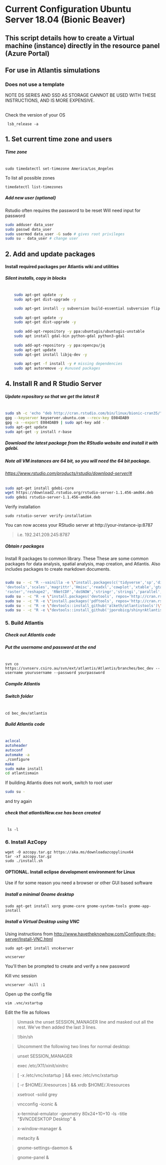 # Current Configuration Ubuntu Server 18.04 (Bionic Beaver)
## This script details how to create a Virtual machine (instance) directly in the resource panel (Azure Portal)
## For use in Atlantis simulations
### Does not use a template
 NOTE DS SERIES AND SSD AS STORAGE CANNOT BE USED WITH THESE INSTRUCTIONS, AND IS MORE EXPENSIVE. 
##
Check the version of your OS

     lsb_release -a

## 1. Set current time zone and users
##### Time zone
#
    sudo timedatectl set-timezone America/Los_Angeles

To list all possible zones
    
    timedatectl list-timezones


##### Add new user (optional)
Rstudio often requires the password to be reset
Will need input for password
``` sh
sudo adduser data_user
sudo passwd data_user 
sudo usermod data_user -G sudo # gives root privileges
sudo su - data_user # change user
```

## 2. Add and update packages
#### Install required packages per Atlantis wiki and utilities
##### Silent installs, copy in blocks
#
```sh
    sudo apt-get update -y
    sudo apt-get dist-upgrade -y

    sudo apt-get install -y subversion build-essential subversion flip autoconf libnetcdf-dev libxml2-dev libproj-dev lsscsi cdo nco libudunits2-dev curl gdebi-core libssl-dev openssl libapparmor1 libv8-dev libgeos-dev libgdal-dev libproj-dev proj-bin proj-data rpm ntp ntpdate gdal-bin libproj12 libproj-dev libgdal-dev libgeo-proj4-perl python2.7 python-pip python-dev libpoppler-cpp-dev htop libprotobuf-dev protobuf-compiler librsvg2-dev
    
    sudo apt-get update -y
    sudo apt-get dist-upgrade -y
    
    sudo add-apt-repository -y ppa:ubuntugis/ubuntugis-unstable
    sudo apt install gdal-bin python-gdal python3-gdal
    
    sudo add-apt-repository -y ppa:opencpu/jq
    sudo apt-get update
    sudo apt-get install libjq-dev -y
    
    sudo apt-get -f install -y # missing dependencies
    sudo apt autoremove -y #unused packages
```        

## 4. Install R and R Studio Server

##### Update repository so that we get the latest R
#
```sh
sudo sh -c 'echo "deb http://cran.rstudio.com/bin/linux/bionic-cran35/" >> /etc/apt/sources.list'
gpg --keyserver keyserver.ubuntu.com --recv-key E084DAB9
gpg -a --export E084DAB9 | sudo apt-key add -
sudo apt-get update
sudo apt-get -y install r-base

```
##### Download the latest package from the RStudio website and install it with gdebi.
##### Note all VM instances are 64 bit, so you will need the 64 bit package.
###### https://www.rstudio.com/products/rstudio/download-server/# 

```sh
sudo apt-get install gdebi-core
wget https://download2.rstudio.org/rstudio-server-1.1.456-amd64.deb
sudo gdebi rstudio-server-1.1.456-amd64.deb

```
Verify installation
    
    sudo rstudio-server verify-installation

You can now access your RStudio server at http://your-instance-ip:8787

> i.e. 192.241.209.245:8787

##### Obtain r packages
Install R packages to common library. These 
These are some common packages for data analysis, spatial analysis, map creation, and Atlantis. Also includes packages to create markdown documents.
```sh

sudo su - -c "R --vainilla -e \"install.packages(c('tidyverse','sp','dismo', 'data.table', 'XML','jsonlite','httr','rvest', 'knitr','rgdal','proj4','ggthemes','ggmap','RColorBrewer','RNetCDF','readr', 'classInt','rgeos','maps','maptools','knitcitations','plotrix','gridExtra',
'devtools','scales','magrittr','Hmisc','readxl','cowplot','xtable','gtable',
'raster','reshape2', 'RNetCDF','doSNOW','stringr','stringi','parallel','future'), repos = 'http://cran.rstudio.com/')\""
sudo su - -c "R -e \"install.packages('devtools', repos='http://cran.rstudio.com/')\""
sudo su - -c "R -e \"install.packages('pdftools', repos='http://cran.rstudio.com/')\""
sudo su - -c "R -e \"devtools::install_github('alketh/atlantistools')\""
sudo su - -c "R -e \"devtools::install_github('jporobicg/shinyrAtlantis')\""

```

### 5. Build Atlantis

##### Check out Atlantis code
##### Put the username and password at the end
#
    svn co https://svnserv.csiro.au/svn/ext/atlantis/Atlantis/branches/bec_dev --username yourusername --password yourpassword 

##### Compile Atlantis
##### Switch folder 
#
    cd bec_dev/atlantis
##### Build Atlantis code
#

```sh 
aclocal
autoheader
autoconf
automake -a
./configure
make
sudo make install
cd atlantismain
```


If building Atlantis does not work, switch to root user
```sh
sudo su -
```
and try again

##### check that atlantisNew.exe has been created
#
     ls -l
     
     
### 6. Install AzCopy

    wget -O azcopy.tar.gz https://aka.ms/downloadazcopylinux64
    tar -xf azcopy.tar.gz
    sudo ./install.sh
    
   
#### OPTIONAL. Install eclipse development environment for Linux

Use if for some reason you need a browser or other GUI based software 

##### Install a minimal Gnome desktop

    sudo apt-get install xorg gnome-core gnome-system-tools gnome-app-install

##### Install a Virtual Desktop using VNC
Using instructions from http://www.havetheknowhow.com/Configure-the-server/Install-VNC.html

    sudo apt-get install vnc4server

    vncserver

You'll then be prompted to create and verify a new password

Kill vnc session

    vncserver -kill :1

Open up the config file

    vim .vnc/xstartup

Edit the file as follows

> Unmask the unset SESSION_MANAGER line and masked out all the rest. We've then added the last 3 lines.

> !/bin/sh

> Uncomment the following two lines for normal desktop:

> unset SESSION_MANAGER

> exec /etc/X11/xinit/xinitrc

> [ -x /etc/vnc/xstartup ] && exec /etc/vnc/xstartup

> [ -r $HOME/.Xresources ] && xrdb $HOME/.Xresources

> xsetroot -solid grey

> vncconfig -iconic &

> x-terminal-emulator -geometry 80x24+10+10 -ls -title "$VNCDESKTOP Desktop" &

> x-window-manager &

> metacity &

> gnome-settings-daemon &

> gnome-panel &

